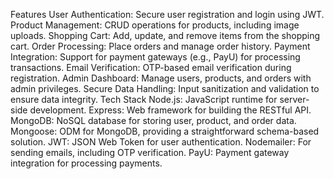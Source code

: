 Features
User Authentication: Secure user registration and login using JWT.
Product Management: CRUD operations for products, including image uploads.
Shopping Cart: Add, update, and remove items from the shopping cart.
Order Processing: Place orders and manage order history.
Payment Integration: Support for payment gateways (e.g., PayU) for processing transactions.
Email Verification: OTP-based email verification during registration.
Admin Dashboard: Manage users, products, and orders with admin privileges.
Secure Data Handling: Input sanitization and validation to ensure data integrity.
Tech Stack
Node.js: JavaScript runtime for server-side development.
Express: Web framework for building the RESTful API.
MongoDB: NoSQL database for storing user, product, and order data.
Mongoose: ODM for MongoDB, providing a straightforward schema-based solution.
JWT: JSON Web Token for user authentication.
Nodemailer: For sending emails, including OTP verification.
PayU: Payment gateway integration for processing payments.
